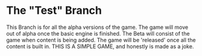 The "Test" Branch
============

This Branch is for all the alpha versions of the game. The game will move out of alpha once the basic engine is finished. The Beta will consist of the game when content is being added. The game will be 'released' once all the content is built in. THIS IS A SIMPLE GAME, and honestly is made as a joke.
